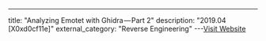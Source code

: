 ---
title: "Analyzing Emotet with Ghidra — Part 2"
description: "2019.04 [X0xd0cf11e]"
external_category: "Reverse Engineering"
---[Visit Website](https://medium.com/p/9efbea374b14)

